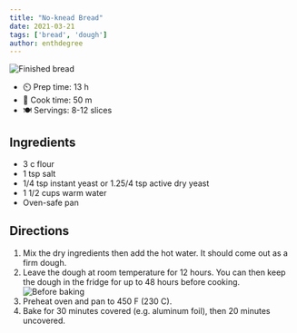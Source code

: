 ```yaml
---
title: "No-knead Bread"
date: 2021-03-21
tags: ['bread', 'dough']
author: enthdegree
---
```


![Finished bread](/cooking/pix/no-knead-bread-1.webp)

- ⏲️ Prep time: 13 h
- 🍳 Cook time: 50 m
- 🍽️ Servings: 8-12 slices

## Ingredients

- 3 c flour
- 1 tsp salt
- 1/4 tsp instant yeast or 1.25/4 tsp active dry yeast
- 1 1/2 cups warm water
- Oven-safe pan

## Directions

 1. Mix the dry ingredients then add the hot water. It should come out as a firm dough.
 2. Leave the dough at room temperature for 12 hours. You can then keep the dough in the fridge for up to 48 hours before cooking.
    ![Before baking](/cooking/pix/no-knead-bread-2.webp)
 3. Preheat oven and pan to 450 F (230 C).
 4. Bake for 30 minutes covered (e.g. aluminum foil), then 20 minutes uncovered.
